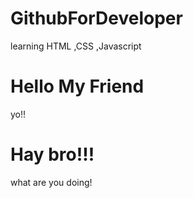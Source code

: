 # GithubForDeveloper
learning HTML ,CSS ,Javascript
# Hello My Friend
yo!!
# Hay bro!!!
what are you doing!
